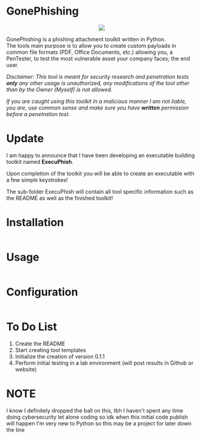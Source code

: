 # GonePhishing
<p align="center">
  <img src="https://user-images.githubusercontent.com/86894087/164344081-93a18fc9-0ed7-4cf9-8ab3-586f168a2a43.png">
</p>

GonePhishing is a phishing attachment toolkit written in Python.  
The tools main purpose is to allow you to create custom payloads in common file formats (PDF, Office Documents, etc.) allowing you, a PenTester, to test the most vulnerable asset your company faces; the end user.

*Disclaimer: This tool is meant for security research and penetration tests **only** any other usage is unauthorized, any modifications of the tool other than by the Owner (Myself) is not allowed.*

*If you are caught using this toolkit in a malicious manner I am not liable, you are, use common sense and make sure you have **written** permission before a penetration test.* 

# Update
I am happy to announce that I have been developing an executable building toolkit named **ExecuPhish**.

Upon completion of the toolkit you will be able to create an executable with a few simple keystrokes!

The sub-folder ExecuPhish will contain all tool specific information such as the README as well as the finished toolkit!

# Installation
```

```
# Usage
```

```
# Configuration
```

```
# To Do List
1. Create the README
2. Start creating tool templates
3. Initialize the creation of version 0.1.1
4. Perform initial testing in a lab environment (will post results in Github or website)


# NOTE
I know I definitely dropped the ball on this, tbh I haven't spent any time doing cybersecurity let alone coding so idk when this initial code publish will happen
I'm very new to Python so this may be a project for later down the line
